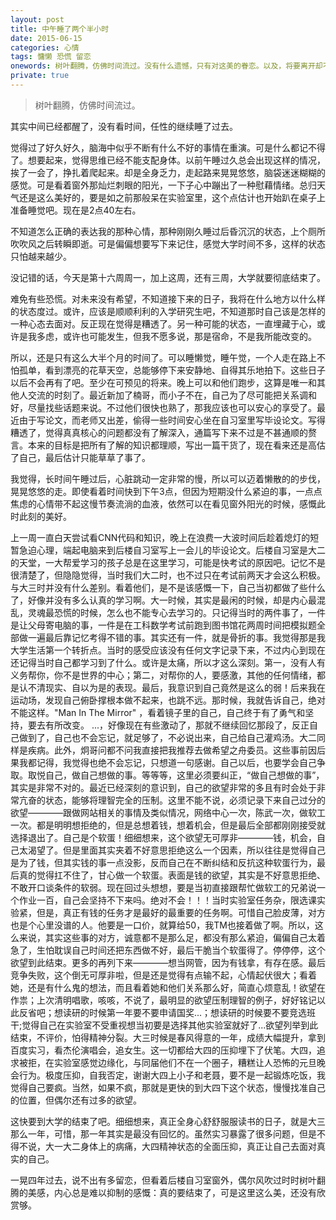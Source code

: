 ```yaml
---
layout: post
title: 中午睡了两个半小时
date: 2015-06-15
categories: 心情
tags: 慵懒 恐慌 留恋
onewords: 树叶翻腾，仿佛时间流过。没有什么遗憾，只有对这美的眷恋。以及，将要离开却不是离开的恐慌。
private: true
---
```

> 树叶翻腾，仿佛时间流过。

其实中间已经都醒了，没有看时间，任性的继续睡了过去。

觉得过了好久好久，脑海中似乎不断有什么不好的事情在重演。可是什么都记不得了。想要起来，觉得思维已经不能支配身体。以前午睡过久总会出现这样的情况，挨了一会了，挣扎着爬起来。却是全身乏力，走起路来晃晃悠悠，脑袋迷迷糊糊的感觉。可是看着窗外那灿烂刺眼的阳光，一下子心中蹦出了一种慰藉情绪。总归天气还是这么美好的，要是如之前那般呆在实验室里，这个点估计也开始趴在桌子上准备睡觉吧。现在是2点40左右。

不知道怎么正确的表达我的那种心情，那种刚刚久睡过后昏沉沉的状态，上个厕所吹吹风之后转瞬即逝。可是偏偏想要写下来记住，感觉大学时间不多，这样的状态只怕越来越少。

没记错的话，今天是第十六周周一，加上这周，还有三周，大学就要彻底结束了。

难免有些恐慌。对未来没有希望，不知道接下来的日子，我将在什么地方以什么样的状态度过。或许，应该是顺顺利利的入学研究生吧，不知道那时自己该是怎样的一种心态去面对。反正现在觉得是糟透了。另一种可能的状态，一直埋藏于心，或许是我多虑，或许也可能发生，但我不愿多说，那是宿命，不是我所能改变的。

所以，还是只有这么大半个月的时间了。可以睡懒觉，睡午觉，一个人走在路上不怕孤单，看到漂亮的花草天空，总能够停下来安静地、自得其乐地拍下。这些日子以后不会再有了吧。至少在可预见的将来。晚上可以和他们跑步，这算是唯一和其他人交流的时刻了。最近新加了楠哥，而小子不在，自己为了尽可能把关系调和好，尽量找些话题来说。不过他们很快也熟了，那我应该也可以安心的享受了。最近由于写论文，而老师又出差，偷得一些时间安心坐在自习室里写毕设论文。写得糟透了，觉得真真核心的问题都没有了解深入，通篇写下来不过是不甚通顺的赘言。本来的目标是把所有了解的知识都理顺，写出一篇干货了，现在看来还是高估了自己，最后估计只能草草了事了。

我觉得，长时间午睡过后，心脏跳动一定非常的慢，所以可以迈着懒散的的步伐，晃晃悠悠的走。即使看着时间快到下午3点，但因为短期没什么紧迫的事，一点点焦虑的心情带不起这慢节奏流淌的血液，依然可以在看见窗外阳光的时候，感慨此时此刻的美好。

上一周一直白天尝试看CNN代码和知识，晚上在浪费一大波时间后趁着熄灯的短暂急迫心理，端起电脑来到后楼自习室写上一会儿的毕设论文。后楼自习室是大二的天堂，一大帮爱学习的孩子总是在这里学习，可能是快考试的原因吧。记忆不是很清楚了，但隐隐觉得，当时我们大二时，也不过只在考试前两天才会这么积极。与大三时并没有什么差别。看着他们，是不是该感慨一下，自己当初都做了些什么了，好像并没有多么认真的学习啊。大一时候，其实是最闲的时候，却是内心最混乱，灵魂最恐慌的时候，怎么也不能专心去学习的。只记得当时的两件事了，一件是让父母寄电脑的事，一件是在工科数学考试前跑到图书馆花两周时间把模拟题全部做一遍最后靠记忆考得不错的事。其实还有一件，就是骨折的事。我觉得那是我大学生活第一个转折点。当时的感受应该没有任何文字记录下来，不过内心到现在还记得当时自己都学习到了什么。或许是太痛，所以才这么深刻。第一，没有人有义务帮你，你不是世界的中心；第二，对帮你的人，要感激，其他的任何情绪，都是认不清现实、自以为是的表现。最后，我意识到自己竟然是这么的弱！后来我在运动场，发现自己俯卧撑根本做不起来，也跳不远。那时候，我就告诉自己，绝对不能这样。"Man In The Mirror" ，看着镜子里的自己，自己终于有了勇气和坚持，要去有所改变。 ...，好像现在有些激动了，那就不继续回忆那段了，反正自己做到了，自己也不会忘记，就足够了，不必说出来，自己给自己灌鸡汤。大二同样是疾病。此外，炯哥问都不问我直接把我推荐去做希望之舟委员。这些事前因后果我都记得，我觉得也绝不会忘记，只想道一句感谢。自己以后，也要学会自己争取。取悦自己，做自己想做的事。等等等，这里必须要纠正，“做自己想做的事”，其实是非常不对的。最近已经深刻的意识到，自己的欲望非常的多且有时会处于非常亢奋的状态，能够将理智完全的压制。这里不能不说，必须记录下来自己过分的欲望————跟做网站相关的事情及类似情况，网络中心一次，陈武一次，做软工一次。都是明明想拒绝的，但是总想着钱，想着机会，但是最后全部都刚刚接受就选择退出了。自己是个软蛋！细细想来，这个欲望无可厚非————钱，机会，自己太渴望了。但是里面其实夹着不好意思拒绝这么一个因素，所以往往是觉得自己是为了钱，但其实钱的事一点没影，反而自己在不断纠结和反抗这种软蛋行为，最后真的觉得扛不住了，甘心做一个软蛋。表面是钱的欲望，其实是不好意思拒绝、不敢开口谈条件的软弱。现在回过头想想，要是当初直接跟帮忙做软工的兄弟说一个作业一百，自己会坚持不下来吗。绝对不会！！！当时实验室任务杂，限选课实验紧，但是，真正有钱的任务才是最好的最重要的任务啊。可惜自己脸皮薄，对方也是个心里没谱的人。他要是一口价，就算给50，我TM也接着做了啊。所以，这么来说，其实这些事的对方，诚意都不是那么足，都没有那么紧迫，偏偏自己太着急了，生怕耽误自己时间还把东西做不好，最后干脆当个软蛋得了。停停停，这个欲望到此结束。更多的再列下来————想当网管，因为有钱拿，有存在感。最后竞争失败，这个倒无可厚非啦，但是还是觉得有点输不起，心情起伏很大；看着她，还是有什么鬼的想法，而且看着她和他们关系那么好，简直心烦意乱！欲望在作祟；上次清明唱歌，咳咳，不说了，最明显的欲望压制理智的例子，好好铭记以此反省吧；想读研的时候第一年要不要申请国奖...；想读研的时候要不要竞选班干;觉得自己在实验室不受重视想当初要是选择其他实验室就好了...欲望列举到此结束，不评价，怕得精神分裂。大三时候是春风得意的一年，成绩大幅提升，拿到百度实习，看杰伦演唱会，追女生。这一切都给大四的压抑埋下了伏笔。大四，追求被拒，在实验室感觉边缘化，与同届他们不在一个圈子，糟糕让人恐怖的元旦晚会行为。极度压抑，自我否定，谢谢大四上小子和老聂，要不是一起锻炼吃饭，我觉得自己要疯。当然，如果不疯，那就是更快的到大四下这个状态，慢慢找准自己的位置，但偶尔还有过多的欲望。

这快要到大学的结束了吧。细细想来，真正全身心舒舒服服读书的日子，就是大三那么一年，可惜，那一年其实是最没有回忆的。虽然实习暴露了很多问题，但是不得不说，大一大二身体上的病痛，大四精神状态的全面压抑，真正让自己去面对真实的自己。

一晃四年过去，说不出有多留恋，但看着后楼自习室窗外，偶尔风吹过时时树叶翻腾的美感，内心总是难以抑制的感慨：真的要结束了，可是这里这么美，还没有欣赏够。




